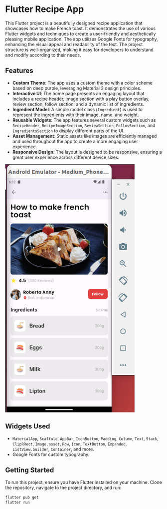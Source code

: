 # Flutter Recipe App

This Flutter project is a beautifully designed recipe application that showcases how to make French toast. It demonstrates the use of various Flutter widgets and techniques to create a user-friendly and aesthetically pleasing mobile application. The app utilizes Google Fonts for typography, enhancing the visual appeal and readability of the text. The project structure is well-organized, making it easy for developers to understand and modify according to their needs.

## Features

- **Custom Theme**: The app uses a custom theme with a color scheme based on deep purple, leveraging Material 3 design principles.
- **Interactive UI**: The home page presents an engaging layout that includes a recipe header, image section with a play button overlay, review section, follow section, and a dynamic list of ingredients.
- **Ingredient Model**: A simple model class (`Ingredient`) is used to represent the ingredients with their image, name, and weight.
- **Reusable Widgets**: The app features several custom widgets such as `RecipeHeader`, `RecipeImageSection`, `ReviewSection`, `FollowSection`, and `IngredientsSection` to display different parts of the UI.
- **Asset Management**: Static assets like images are efficiently managed and used throughout the app to create a more engaging user experience.
- **Responsive Design**: The layout is designed to be responsive, ensuring a great user experience across different device sizes.

<img width="415" alt="FoodRecipe" src="https://raw.githubusercontent.com/Habeebopeyemi/foodrecipe/assets/recipeapp.png">

## Widgets Used

- `MaterialApp`, `Scaffold`, `AppBar`, `IconButton`, `Padding`, `Column`, `Text`, `Stack`, `ClipRRect`, `Image.asset`, `Row`, `Icon`, `TextButton`, `Expanded`, `ListView.builder`, `Container`, and more.
- Google Fonts for custom typography.

## Getting Started

To run this project, ensure you have Flutter installed on your machine. Clone the repository, navigate to the project directory, and run:

```bash
flutter pub get
flutter run
```
